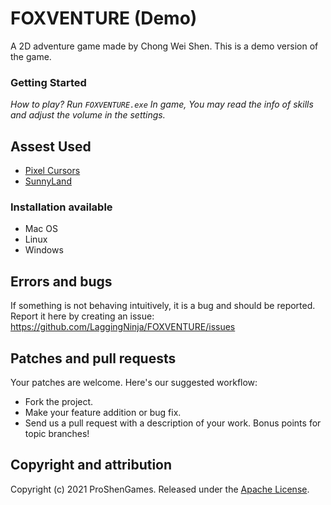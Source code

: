 # FOXVENTURE (Demo)
A 2D adventure game made by Chong Wei Shen. This is a demo version of the game.

### Getting Started
*How to play? Run `FOXVENTURE.exe`*
*In game, You may read the info of skills and adjust the volume in the settings.*

## Assest Used
* [Pixel Cursors](https://assetstore.unity.com/packages/2d/gui/icons/pixel-cursors-109256)
* [SunnyLand](https://assetstore.unity.com/packages/2d/characters/sunny-land-103349)

### Installation available
* Mac OS
* Linux
* Windows

## Errors and bugs
If something is not behaving intuitively, it is a bug and should be reported.
Report it here by creating an issue: https://github.com/LaggingNinja/FOXVENTURE/issues

## Patches and pull requests
Your patches are welcome. Here's our suggested workflow:
 
* Fork the project.
* Make your feature addition or bug fix.
* Send us a pull request with a description of your work. Bonus points for topic branches!

## Copyright and attribution
Copyright (c) 2021 ProShenGames. Released under the [Apache License](https://github.com/LaggingNinja/FOXVENTURE/blob/main/LICENSE).
```
